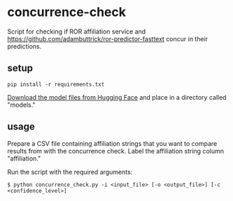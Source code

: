 # concurrence-check
Script for checking if ROR affiliation service and https://github.com/adambuttrick/ror-predictor-fasttext concur in their predictions.

## setup
````
pip install -r requirements.txt
````
[Download the model files from Hugging Face](https://huggingface.co/poodledude/ror-predictor/tree/main) and place in a directory called  "models."

## usage
Prepare a CSV file containing affiliation strings that you want to compare results from with the concurrence check. Label the affiliation string column "affiliation."

Run the script with the required arguments:
````
$ python concurrence_check.py -i <input_file> [-o <output_file>] [-c <confidence_level>]
````
